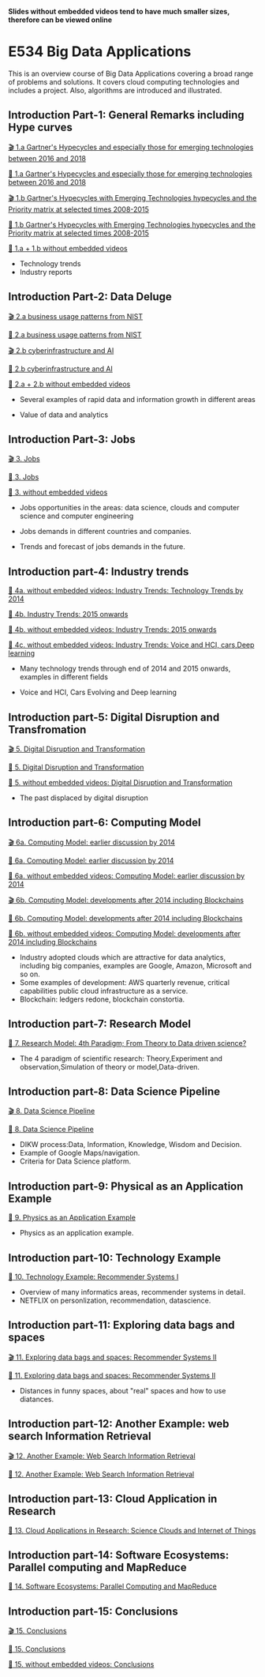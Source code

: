 
**Slides without embedded videos tend to have much smaller sizes, therefore can be viewed online**

# E534 Big Data Applications

This is an overview course of Big Data Applications covering a broad range of problems and solutions. It covers cloud computing technologies and includes a project. Also, algorithms are introduced and illustrated.

## Introduction Part-1: General Remarks including Hype curves

[:clapper: 1.a Gartner's Hypecycles and especially those for emerging technologies between 2016 and 2018](https://drive.google.com/open?id=1DQKjUXBz1NzDsF1scw3kocivxpCUqfsK)

[:scroll: 1.a Gartner's Hypecycles and especially those for emerging technologies between 2016 and 2018](https://drive.google.com/open?id=1vHd10o92iOqxW0yD35DmTWB2XxrGoXF3)

[:clapper: 1.b Gartner's Hypecycles with Emerging Technologies hypecycles and the Priority matrix at selected times 2008-2015](https://drive.google.com/open?id=1uqkUXsVAd_Nwp6nuuWyTIUQxtZZvUK1J)

[:scroll: 1.b Gartner's Hypecycles with Emerging Technologies hypecycles and the Priority matrix at selected times 2008-2015](https://drive.google.com/open?id=18rzv00dUsFeVO6WdWASX6-dc6iVGBjUL)

[:scroll: 1.a + 1.b without embedded videos](https://drive.google.com/open?id=1vUxKfC4sQUcEZ7O6H8YCbKV5yDoboedH)

- Technology trends
- Industry reports

## Introduction Part-2: Data Deluge
[:clapper: 2.a business usage patterns from NIST](https://drive.google.com/open?id=1WMPvAsfESLy3X94SVZjfUlSUplJPYVXA)

[:scroll: 2.a business usage patterns from NIST](https://drive.google.com/open?id=1NfWW9yBbqHlJWfrCTuRm_9oPICZtFmuL)

[:clapper: 2.b cyberinfrastructure and AI](https://drive.google.com/open?id=1NiyanWoXXPpNGilutPpFBLqFNE948taS)

[:scroll: 2.b cyberinfrastructure and AI](https://drive.google.com/open?id=1Qp-iQp2ejbFEOnVDPN7LoaqSGYcEdF1P)

[:scroll: 2.a + 2.b without embedded videos](https://drive.google.com/open?id=1CNZtR1yzNfJ3ezapZbEQl15dEcSPRO-M)

- Several examples of rapid data and information growth in different areas

- Value of data and analytics
## Introduction Part-3: Jobs
[:clapper: 3. Jobs](https://drive.google.com/open?id=1tMKNKWa71HZSk9jLNw8jUws9-JlldqZ0)

[:scroll: 3. Jobs](https://drive.google.com/open?id=1XDookVsbusK5O-_cXMt8slZPuQY65_eB)

[:scroll: 3. without embedded videos](https://drive.google.com/open?id=1B4HioBXvUdj4A4LG7roCPd_KU-njzg6R)

- Jobs opportunities in the areas: data science, clouds and computer science and computer engineering

- Jobs demands in different countries and companies.

- Trends and forecast of jobs demands in the future.
## Introduction part-4: Industry trends
<!--[:clapper: 4a. Industry Trends: Technology Trends by 2014](https://drive.google.com/open?id=0B1YZSKYkpykjSEplaTdlQTBVWVE)-->

[:scroll: 4a. without embedded videos: Industry Trends: Technology Trends by 2014](https://drive.google.com/open?id=144EUUWDjB7KSf2F-lGx83DOxx45eZiVm)

<!--[:clapper: 4b. Industry Trends: 2015 onwards](https://drive.google.com/open?id=19IzviYqq92YkvbuPnNoejbOeeLCGtfBi)-->

[:scroll: 4b. Industry Trends: 2015 onwards](https://drive.google.com/open?id=19IzviYqq92YkvbuPnNoejbOeeLCGtfBi)


[:scroll: 4b. without embedded videos: Industry Trends: 2015 onwards](https://drive.google.com/open?id=1UAYnU6Zy6yhliYk0JGJlf3FsNLUFxBP9)

[:scroll: 4c. without embedded videos: Industry Trends: Voice and HCI, cars,Deep learning](https://drive.google.com/open?id=1ZAnywdhKqiGpaRtEdcwyEnFWaFt9Mc8u)
- Many technology trends through end of 2014 and 2015 onwards, examples in different fields

- Voice and HCI, Cars Evolving and Deep learning 
## Introduction part-5: Digital Disruption and Transfromation

[:clapper: 5. Digital Disruption and Transformation ](https://drive.google.com/open?id=1Wo0pf0H_kQNwau6hTO9MccFdx4zHhV-5)

[:scroll: 5. Digital Disruption and Transformation ](https://drive.google.com/open?id=1aNCfuUm40vuWdqiEjezWesz9SMI23qxZ)

[:scroll: 5. without embedded videos: Digital Disruption and Transformation ](https://drive.google.com/open?id=1c20hiORYqhcxy1vllKswyCPunFN_njuv)

- The past displaced by digital disruption

## Introduction part-6: Computing Model
[:clapper: 6a. Computing Model: earlier discussion by 2014](https://drive.google.com/open?id=1Sqfo3sGOig7S7QVqGj3mP6uY8UwP1fVk)

[:scroll: 6a. Computing Model: earlier discussion by 2014](https://drive.google.com/open?id=1IB3slfjTH-ygTNbQHhBQGqDdT9fpdYYp)

[:scroll: 6a.  without embedded videos: Computing Model: earlier discussion by 2014](https://drive.google.com/open?id=11FDYMV_ySAHQEY5YFlVrFzCoEUbnpWNr)

[:clapper: 6b.  Computing Model: developments after 2014 including Blockchains](https://drive.google.com/open?id=1M8wrsLawFnbyBhAAgWS_fulgzMSIAz3P)

[:scroll: 6b. Computing Model: developments after 2014 including Blockchains](https://drive.google.com/open?id=1SZ1a0ffVWaOmIF5YvXCARjJ-x4SX4JNb)

[:scroll: 6b. without embedded videos: Computing Model: developments after 2014 including Blockchains](https://drive.google.com/open?id=1QRqdzfYmoPT6qkJYMe_zSlx_tKkpAF9G)

- Industry adopted clouds which are attractive for data analytics, including big companies, examples are Google, Amazon, Microsoft and so on.
- Some examples of development: AWS quarterly revenue, critical capabilities public cloud infrastructure as a service.
- Blockchain: ledgers redone, blockchain constortia.

## Introduction part-7: Research Model
[:scroll: 7. Research Model: 4th Paradigm; From Theory to Data driven science?](https://drive.google.com/open?id=0B1YZSKYkpykjWXNtTnYxVGR2ZUE)
- The 4 paradigm of scientific research: Theory,Experiment and observation,Simulation of theory or model,Data-driven.
## Introduction part-8: Data Science Pipeline
 [:clapper: 8. Data Science Pipeline](https://drive.google.com/open?id=0B1YZSKYkpykjbWxXMVBETms0WEU)
 
 [:scroll: 8. Data Science Pipeline](https://drive.google.com/open?id=0B1YZSKYkpykjUVplV1kwVFpkRlE)
- DIKW process:Data, Information, Knowledge, Wisdom and Decision.
- Example of Google Maps/navigation. 
- Criteria for Data Science platform.
## Introduction part-9: Physical as an Application Example 
 [:scroll: 9. Physics as an Application Example](https://drive.google.com/open?id=0B1YZSKYkpykjSDFmdnVhTWxUVVk)
 - Physics as an application example.
## Introduction part-10: Technology Example
 [:scroll: 10. Technology Example: Recommender Systems I](https://drive.google.com/open?id=0B1YZSKYkpykjd09FN3ZnWEFsQlk)
 - Overview of many informatics areas, recommender systems in detail.
 - NETFLIX on personlization, recommendation, datascience.
## Introduction part-11: Exploring data bags and spaces
 [:clapper: 11. Exploring data bags and spaces: Recommender Systems II](https://drive.google.com/open?id=0B1YZSKYkpykjOXIxTS00NXRJdms)
 
 [:scroll: 11. Exploring data bags and spaces: Recommender Systems II](https://drive.google.com/open?id=0B1YZSKYkpykjd0d4OWdqRThKaEk)
 - Distances in funny spaces, about "real" spaces and how to use diatances.
## Introduction part-12: Another Example: web search Information Retrieval
 [:clapper: 12. Another Example: Web Search Information Retrieval](https://drive.google.com/open?id=0B1YZSKYkpykjamJLNTZvYndyN2M)
 
 [:scroll: 12. Another Example: Web Search Information Retrieval](https://drive.google.com/open?id=0B1YZSKYkpykjM0ZIeWgwMkhkcmM)
 
## Introduction part-13: Cloud Application in Research
 [:scroll: 13. Cloud Applications in Research: Science Clouds and Internet of Things](https://drive.google.com/open?id=0B1YZSKYkpykjODk2V19LX1Bxc2c)
## Introduction part-14: Software Ecosystems: Parallel computing and MapReduce
 [:scroll: 14. Software Ecosystems: Parallel Computing and MapReduce](https://drive.google.com/open?id=0B1YZSKYkpykjNTZhcllDMmJ4NGM)
<!--
## Introduction part-15: Opportunities at Universities
 [:clapper: 15. Opportunities at Universities](https://drive.google.com/open?id=0B1YZSKYkpykjT3lCcFlkT0NSRUk)
 
 [:scroll: 15. Opportunities at Universities](https://drive.google.com/open?id=0B1YZSKYkpykjZ1RrZEtaSjNiS0U)
 -->
 
## Introduction part-15: Conclusions
 [:clapper: 15. Conclusions](https://drive.google.com/open?id=1r8n-KVp2gnaamjSSsIiK5DLYi5hbAMK-)
 
 [:scroll: 15. Conclusions](https://drive.google.com/open?id=1pEkhIhF1syhxY1iZX287-xc7qmBcjBkP)
 
 [:scroll: 15. without embedded videos: Conclusions](https://drive.google.com/open?id=1gt5ClfCnn72bWJxlnbTCAueSJ-25zBC7)
